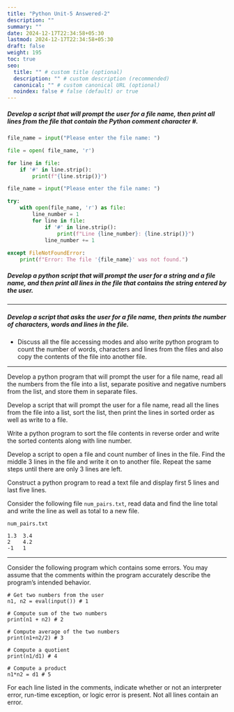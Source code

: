 ```yaml
---
title: "Python Unit-5 Answered-2"
description: ""
summary: ""
date: 2024-12-17T22:34:58+05:30
lastmod: 2024-12-17T22:34:58+05:30
draft: false
weight: 195
toc: true
seo:
  title: "" # custom title (optional)
  description: "" # custom description (recommended)
  canonical: "" # custom canonical URL (optional)
  noindex: false # false (default) or true
---
```




##### Develop a script that will prompt the user for a file name, then print all lines from the file that contain the Python comment character #.

```python
file_name = input("Please enter the file name: ")

file = open( file_name, 'r')

for line in file:
	if '#' in line.strip():
		print(f"{line.strip()}")
```

```python
file_name = input("Please enter the file name: ")

try:
    with open(file_name, 'r') as file:
        line_number = 1
        for line in file:
            if '#' in line.strip():
                print(f"Line {line_number}: {line.strip()}")
            line_number += 1  
                
except FileNotFoundError:
    print(f"Error: The file '{file_name}' was not found.")
```

##### Develop a python script that will prompt the user for a string and a file name, and then print all lines in the file that contains the string entered by the user.




____

##### Develop a script that asks the user for a file name, then prints the number of characters, words and lines in the file.

* Discuss all the file accessing modes and also write python program to count the number of words, characters and lines from the files and also copy the contents of the file into another file.




___

Develop a python program that will prompt the user for a file name, read all the numbers from the file into a list, separate positive and negative numbers from the list, and store them in separate files.


Develop a script that will prompt the user for a file name, read all the lines from the file into a list, sort the list, then print the lines in sorted order as well as write to a file.

Write a python program to sort the file contents in reverse order and write the sorted contents along with line number.


Develop a script to open a file and count number of lines in the file. Find the middle 3 lines in the file and write it on to another file. Repeat the same steps until there are only 3 lines are left.


Construct a python program to read a text file and display first 5 lines and last five lines.


Consider the following file `num_pairs.txt`, read data and find the line total and write the line as well as total to a new file.
```
num_pairs.txt

1.3  3.4
2    4.2
-1   1
```

___

Consider the following program which contains some errors. You may
assume that the comments within the program accurately describe the program’s intended behavior.
```
# Get two numbers from the user
n1, n2 = eval(input()) # 1

# Compute sum of the two numbers
print(n1 + n2) # 2

# Compute average of the two numbers
print(n1+n2/2) # 3

# Compute a quotient
print(n1/d1) # 4

# Compute a product
n1*n2 = d1 # 5
```
For each line listed in the comments, indicate whether or not an interpreter error, run-time exception, or logic error is present. Not all lines contain an error.


